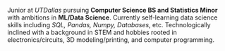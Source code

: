 Junior at *UTDallas* pursuing **Computer Science BS and Statistics Minor** with ambitions in **ML/Data Science**. Currently self-learning data science skills including *SQL, Pandas, Numpy, Databases*, etc. Technologically inclined with a background in STEM and hobbies rooted in electronics/circuits, 3D modeling/printing, and computer programming.
